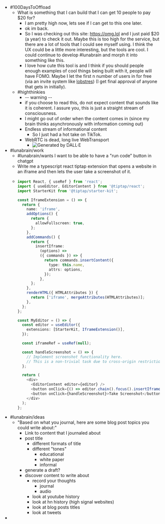 - #100DaysToOffload
	- What is something that I can build that I can get 10 people to pay $20 for?
		- I am pretty high now, lets see if I can get to this one later.
		- ok im back.
		- So I was checking out this site: https://omg.lol and I just paid $20 (a year) to check it out. Maybe this is too high for the service, but there are a lot of tools that I could see myself using. I think the UX could be a little more interesting, but the tools are cool. I could continue to develop #lunabrain and morph it into something like this.
		- I love how cute this tool is and I think if you should people enough examples of cool things being built with it, people will have FOMO. Maybe I let the first n number of users in for free (via an invite system like [lobstres](https://lobste.rs/)) (I get final approval of anyone that gets in initially).
	- #highthinkies
		- -- warning --
		- if you choose to read this, do not expect content that sounds like it is coherent. I assure you, this is just a straight stream of consciousness.
		- I might go out of order when the content comes in (since my brain thinks asynchronously with information coming out)
		- Endless stream of informational content
			- So I just had a hot take on TikTok.
		- WebRTC is dead, long live WebTransport
			- ![Generated by DALL·E](https://files.oaiusercontent.com/file-sAIN60rx3uMrmxQzwCyBv6Sf?se=2024-01-05T03%3A09%3A47Z&sp=r&sv=2021-08-06&sr=b&rscc=max-age%3D31536000%2C%20immutable&rscd=attachment%3B%20filename%3De29fe83c-f739-4c30-83c9-76db543386fa.webp&sig=S1QAh3Qb4NjPzzfgXI9mjP7PsutEzrhxLZLz2zGjSgE%3D)
- #lunabrain/work
	- #lunabrain/wants I want to be able to have a "run code" button in chatgpt
	- Write me a typescript react tiptap extension that opens a website in an iframe and then lets the user take a screenshot of it.
	- ```typescript
	  import React, { useRef } from 'react';
	  import { useEditor, EditorContent } from '@tiptap/react';
	  import StarterKit from '@tiptap/starter-kit';
	  
	  const IframeExtension = () => {
	    return {
	      name: 'iframe',
	      addOptions() {
	        return {
	          allowFullscreen: true,
	        };
	      },
	      addCommands() {
	        return {
	          insertIframe:
	            (options) =>
	            ({ commands }) => {
	              return commands.insertContent({
	                type: this.name,
	                attrs: options,
	              });
	            },
	        };
	      },
	      renderHTML({ HTMLAttributes }) {
	        return ['iframe', mergeAttributes(HTMLAttributes)];
	      },
	    };
	  };
	  
	  const MyEditor = () => {
	    const editor = useEditor({
	      extensions: [StarterKit, IframeExtension()],
	    });
	  
	    const iframeRef = useRef(null);
	  
	    const handleScreenshot = () => {
	      // Implement screenshot functionality here.
	      // This is a non-trivial task due to cross-origin restrictions.
	    };
	  
	    return (
	      <div>
	        <EditorContent editor={editor} />
	        <button onClick={() => editor.chain().focus().insertIframe({ src: 'https://example.com' }).run()}>Insert Iframe</button>
	        <button onClick={handleScreenshot}>Take Screenshot</button>
	      </div>
	    );
	  };
	  ```
- #lunabrain/ideas
	- "Based on what you journal, here are some blog post topics you could write about:"
		- Link to content that I journaled about
		- post title
			- different formats of title
			- different "tones"
				- educational
				- white paper
				- informal
		- generate a draft?
		- discover content to write about
			- record your thoughts
				- journal
				- audio
			- look at youtube history
			- look at hn history (high signal websites)
			- look at blog posts titles
			- look at tweets
-